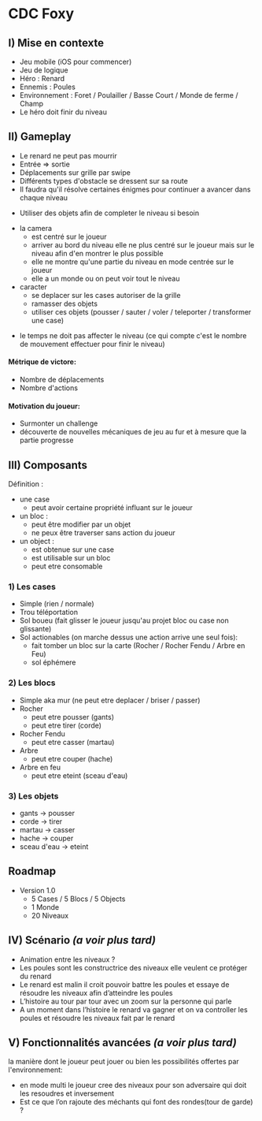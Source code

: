 # CDC Foxy

## I) Mise en contexte

* Jeu mobile (iOS pour commencer)
* Jeu de logique
* Héro : Renard
* Ennemis : Poules
* Environnement : Foret / Poulailler / Basse Court / Monde de ferme / Champ
* Le héro doit finir du niveau


## II) Gameplay

* Le renard ne peut pas mourrir
* Entrée => sortie
* Déplacements sur grille par swipe
* Différents types d'obstacle se dressent sur sa route
* Il faudra qu'il résolve certaines énigmes pour continuer a avancer dans chaque niveau
- Utiliser des objets afin de completer le niveau si besoin
* la camera
  - est centré sur le joueur
  - arriver au bord du niveau elle ne plus centré sur le joueur mais sur le niveau afin d'en montrer le plus possible
  - elle ne montre qu'une partie du niveau en mode centrée sur le joueur
  - elle a un monde ou on peut voir tout le niveau
* caracter
  - se deplacer sur les cases autoriser de la grille
  - ramasser des objets
  - utiliser ces objets (pousser / sauter / voler / teleporter / transformer une case)
- le temps ne doit pas affecter le niveau (ce qui compte c'est le nombre de mouvement effectuer pour finir le niveau)

#### Métrique de victore:

- Nombre de déplacements
- Nombre d'actions

#### Motivation du joueur:

- Surmonter un challenge
- découverte de nouvelles mécaniques de jeu au fur et à mesure que la partie progresse

## III) Composants

Définition :
- une case
  - peut avoir certaine propriété influant sur le joueur
- un bloc :
  - peut être modifier par un objet
  - ne peux être traverser sans action du joueur
- un object :
  - est obtenue sur une case
  - est utilisable sur un bloc
  - peut etre consomable

### 1) Les cases

- Simple (rien / normale)
- Trou téléportation
- Sol boueu (fait glisser le joueur jusqu'au projet bloc ou case non glissante)
- Sol actionables (on marche dessus une action arrive une seul fois):
  - fait tomber un bloc sur la carte (Rocher / Rocher Fendu / Arbre en Feu)
  - sol éphémere

### 2) Les blocs

- Simple aka mur (ne peut etre deplacer / briser / passer)
- Rocher
  - peut etre pousser (gants)
  - peut etre tirer (corde)
- Rocher Fendu
  - peut etre casser (martau)
- Arbre
  - peut etre couper (hache)
- Arbre en feu
  - peut etre eteint (sceau d'eau)

### 3) Les objets

- gants  -> pousser
- corde -> tirer
- martau -> casser
- hache -> couper
- sceau d'eau -> eteint

## Roadmap

- Version 1.0
  - 5 Cases / 5 Blocs / 5 Objects
  - 1 Monde
  - 20 Niveaux

## IV) Scénario *(a voir plus tard)*

- Animation entre les niveaux ?
- Les poules sont les constructrice des niveaux elle veulent ce protéger du renard
- Le renard est malin il croit pouvoir battre les poules et essaye de résoudre les niveaux afin d’atteindre les poules
- L’histoire au tour par tour avec un zoom sur la personne qui parle
- A un moment dans l’histoire le renard va gagner et on va controller les poules et résoudre les niveaux fait par le renard

## V) Fonctionnalités avancées *(a voir plus tard)*

la manière dont le joueur peut jouer ou bien les possibilités offertes par l'environnement:
- en mode multi le joueur cree des niveaux pour son adversaire qui doit les resoudres et inversement
- Est ce que l’on rajoute des méchants qui font des rondes(tour de garde) ?
